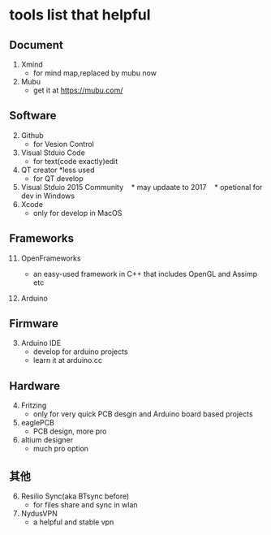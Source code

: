 # tools list that helpful

## Document

1. Xmind 
    *  for mind map,replaced by mubu now
2. Mubu
	*  get it at https://mubu.com/

## Software

2. Github 
   *  for Vesion Control
5. Visual Stduio Code 
    * for text(code exactly)edit
7. QT creator *less used
    * for QT develop
8. Visual Stduio 2015 Community
    * may updaate to 2017
    * opetional for dev in Windows
9. Xcode 
    * only for develop in MacOS 
	
## Frameworks

11. OpenFrameworks 
    * an easy-used framework in C++ that includes OpenGL and Assimp etc

12. Arduino

## Firmware

3. Arduino IDE
    * develop for arduino projects
	* learn it at arduino.cc

## Hardware
4. Fritzing 
    * only for very quick PCB desgin and Arduino board based projects
12. eaglePCB
    * PCB design, more pro
13. altium designer
    * much pro option

## 其他

6. Resilio Sync(aka BTsync before)
    * for files share and sync in wlan
10. NydusVPN
    * a helpful and stable vpn


